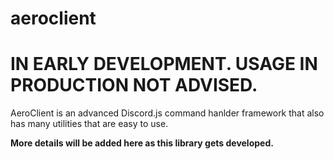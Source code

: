# aeroclient

# **IN EARLY DEVELOPMENT. USAGE IN PRODUCTION NOT ADVISED.**
AeroClient is an advanced Discord.js command hanlder framework that also has many utilities that are easy to use.

**More details will be added here as this library gets developed.**